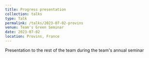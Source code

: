 ```yaml
---
title: Progress presentation
collection: talks
type: Talk
permalink: /talks/2023-07-02-provins
venue: Team's Green Seminar
date: 2023-07-02
location: Provins, France
---
```


Presentation to the rest of the team during the team's annual seminar